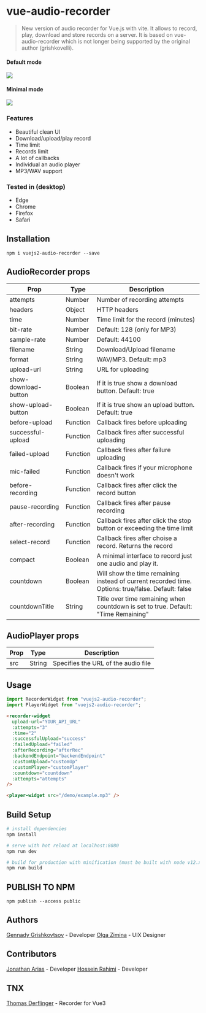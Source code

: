 # vue-audio-recorder

> New version of audio recorder for Vue.js with vite.
> It allows to record, play, download and store records on a server. It is based on vue-audio-recorder which is not longer being supported by the original author (grishkovelli).

#### Default mode

![](https://raw.githubusercontent.com/rhosseinr/vue-audio-recorder/master/screenshot.png)

#### Minimal mode

![](https://raw.githubusercontent.com/rhosseinr/vue-audio-recorder/master/minimal.png)

### Features

- Beautiful clean UI
- Download/upload/play record
- Time limit
- Records limit
- A lot of callbacks
- Individual an audio player
- MP3/WAV support

### Tested in (desktop)

- Edge
- Chrome
- Firefox
- Safari

## Installation

```
npm i vuejs2-audio-recorder --save
```

## AudioRecorder props

| Prop                 | Type     | Description                                                                                        |
| -------------------- | -------- | -------------------------------------------------------------------------------------------------- |
| attempts             | Number   | Number of recording attempts                                                                       |
| headers              | Object   | HTTP headers                                                                                       |
| time                 | Number   | Time limit for the record (minutes)                                                                |
| bit-rate             | Number   | Default: 128 (only for MP3)                                                                        |
| sample-rate          | Number   | Default: 44100                                                                                     |
| filename             | String   | Download/Upload filename                                                                           |
| format               | String   | WAV/MP3. Default: mp3                                                                              |
| upload-url           | String   | URL for uploading                                                                                  |
| show-download-button | Boolean  | If it is true show a download button. Default: true                                                |
| show-upload-button   | Boolean  | If it is true show an upload button. Default: true                                                 |
| before-upload        | Function | Callback fires before uploading                                                                    |
| successful-upload    | Function | Callback fires after successful uploading                                                          |
| failed-upload        | Function | Callback fires after failure uploading                                                             |
| mic-failed           | Function | Callback fires if your microphone doesn't work                                                     |
| before-recording     | Function | Callback fires after click the record button                                                       |
| pause-recording      | Function | Callback fires after pause recording                                                               |
| after-recording      | Function | Callback fires after click the stop button or exceeding the time limit                             |
| select-record        | Function | Callback fires after choise a record. Returns the record                                           |
| compact              | Boolean  | A minimal interface to record just one audio and play it.                                          |
| countdown            | Boolean  | Will show the time remaining instead of current recorded time. Options: true/false. Default: false |
| countdownTitle       | String   | Title over time remaining when countdown is set to true. Default: "Time Remaining"                 |

## AudioPlayer props

| Prop | Type   | Description                         |
| ---- | ------ | ----------------------------------- |
| src  | String | Specifies the URL of the audio file |

## Usage

```js
import RecorderWidget from "vuejs2-audio-recorder";
import PlayerWidget from "vuejs2-audio-recorder";
```

```html
<recorder-widget
  upload-url="YOUR_API_URL"
  :attempts="3"
  :time="2"
  :successfulUpload="success"
  :failedUpload="failed"
  :afterRecording="afterRec"
  :backendEndpoint="backendEndpoint"
  :customUpload="customUp"
  :customPlayer="customPlayer"
  :countdown="countdown"
  :attempts="attempts"
/>
```

```html
<player-widget src="/demo/example.mp3" />
```

## Build Setup

```bash
# install dependencies
npm install

# serve with hot reload at localhost:8080
npm run dev

# build for production with minification (must be built with node v12.x)
npm run build
```

## PUBLISH TO NPM

```
npm publish --access public
```

## Authors

[Gennady Grishkovtsov](https://www.linkedin.com/in/grishkovtsov/) - Developer
[Olga Zimina](https://www.behance.net/zimin4ik) - UIX Designer

## Contributors

[Jonathan Arias](https://github.com/jonalxh) - Developer
[Hossein Rahimi](https://github.com/rhosseinr) - Developer

## TNX

[Thomas Derflinger](https://github.com/tderflinger/vue-audio-tapir) - Recorder for Vue3
